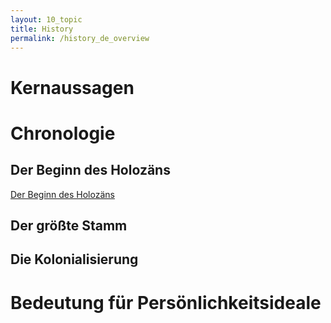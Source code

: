 ```yaml
---
layout: 10_topic
title: History
permalink: /history_de_overview
---
```


# Kernaussagen


# Chronologie

## Der Beginn des Holozäns

[Der Beginn des Holozäns](holocene_de)


## Der größte Stamm


## Die Kolonialisierung




# Bedeutung für Persönlichkeitsideale
